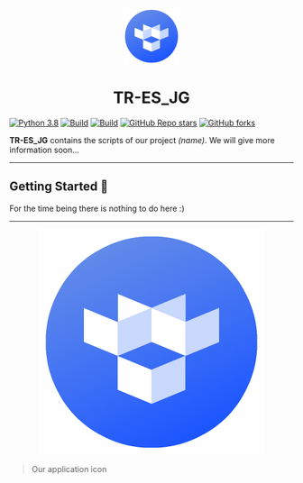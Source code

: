 <p align="center">
  <img src="https://raw.githubusercontent.com/ErtonDev/TR-ES_JG/main/resources/logoTR_blue.png" width="100"/>
  <h1 align="center">TR-ES_JG</h1>
</p>

[![Python 3.8](https://img.shields.io/badge/python-3.9-yellow.svg)](https://www.python.org/)
[![Build](https://img.shields.io/badge/Supported_OS-Linux-orange.svg)]()
[![Build](https://img.shields.io/badge/Supported_OS-Windows-orange.svg)]()
[![GitHub Repo stars](https://img.shields.io/github/stars/ErtonDev/TR-ES_JG?style=social)](https://github.com/ErtonDev/TR-ES_JG)
[![GitHub forks](https://img.shields.io/github/forks/ErtonDev/TR-ES_JG?style=social)](https://github.com/ErtonDev/TR-ES_JG)

**TR-ES_JG** contains the scripts of our project *(name).* We will give more information soon...

---
## Getting Started 🚀
For the time being there is nothing to do here :)

---

<p align="center">
  <img src="https://raw.githubusercontent.com/ErtonDev/TR-ES_JG/main/resources/logoTR_blue.png" width="400"/>
</p>

> Our application icon
